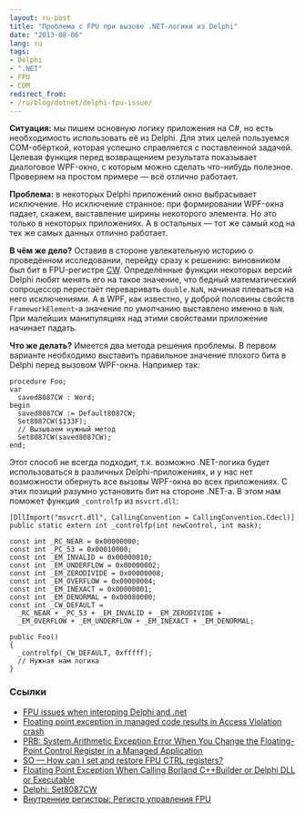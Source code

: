 ```yaml
---
layout: ru-post
title: "Проблема с FPU при вызове .NET-логики из Delphi"
date: "2013-08-06"
lang: ru
tags:
- Delphi
- ".NET"
- FPU
- COM
redirect_from:
- /ru/blog/dotnet/delphi-fpu-issue/
---
```


**Ситуация:** мы пишем основную логику приложения на C#, но есть необходимость использовать её из Delphi. Для этих целей пользуемся COM-обёрткой, которая успешно справляется с поставленной задачей. Целевая функция перед возвращением результата показывает диалоговое WPF-окно, с которым можно сделать что-нибудь полезное. Проверяем на простом примере — всё отлично работает.

**Проблема:** в некоторых Delphi приложений окно выбрасывает исключение. Но исключение странное: при формировании WPF-окна падает, скажем, выставление ширины некоторого элемента. Но это только в некоторых приложениях. А в остальных — тот же самый код на тех же самых данных отлично работает.

**В чём же дело?**<!--more--> Оставив в стороне увлекательную историю о проведённом исследовании, перейду сразу к решению: виновником был бит в FPU-регистре [CW](http://www.club155.ru/x86internalreg-fpucw). Определённые функции некоторых версий Delphi любят менять его на такое значение, что бедный математический сопроцессор перестаёт переваривать `double.NaN`, начиная плеваться на него исключениями. А в WPF, как известно, у доброй половины свойств `FrameworkElement`-а значение по умолчанию выставлено именно в `NaN`. При малейших манипуляциях над этими свойствами приложение начинает падать.

**Что же делать?**
Имеется два метода решения проблемы. В первом варианте необходимо выставить правильное значение плохого бита в Delphi перед вызовом WPF-окна. Например так:

```
procedure Foo;
var 
  saved8087CW : Word; 
begin 
  saved8087CW := Default8087CW; 
  Set8087CW($133F); 
  // Вызываем нужный метод
  Set8087CW(saved8087CW); 
end; 
```

Этот способ не всегда подходит, т.к. возможно .NET-логика будет использоваться в различных Delphi-приложениях, и у нас нет возможности обернуть все вызовы WPF-окна во всех приложениях. С этих позиций разумно установить бит на стороне .NET-а. В этом нам поможет функция `_controlfp` из `msvcrt.dll`:

```
[DllImport("msvcrt.dll", CallingConvention = CallingConvention.Cdecl)]
public static extern int _controlfp(int newControl, int mask);
 
const int _RC_NEAR = 0x00000000;
const int _PC_53 = 0x00010000;
const int _EM_INVALID = 0x00000010;
const int _EM_UNDERFLOW = 0x00000002;
const int _EM_ZERODIVIDE = 0x00000008;
const int _EM_OVERFLOW = 0x00000004;
const int _EM_INEXACT = 0x00000001;
const int _EM_DENORMAL = 0x00080000;
const int _CW_DEFAULT = 
  _RC_NEAR + _PC_53 + _EM_INVALID + _EM_ZERODIVIDE +
  _EM_OVERFLOW + _EM_UNDERFLOW + _EM_INEXACT + _EM_DENORMAL;
 
public Foo()
{
  _controlfp(_CW_DEFAULT, 0xfffff);
  // Нужная нам логика 
}
```

### Ссылки

* [FPU issues when interoping Delphi and .net](http://blog.neslekkim.net/2008/10/fpu-issues-when-interoping-delphi-and.html)
* [Floating point exception in managed code results in Access Violation crash](http://blogs.msdn.com/b/dsvc/archive/2009/06/25/floating-point-exceptions-in-managed-code-resulting-in-access-violation-crash.aspx)
* [PRB: System.Arithmetic Exception Error When You Change the Floating-Point Control Register in a Managed Application](http://support.microsoft.com/kb/326219)
* [SO — How can I set and restore FPU CTRL registers?](http://stackoverflow.com/questions/191368/how-can-i-set-and-restore-fpu-ctrl-registers)
* [Floating Point Exception When Calling Borland C++Builder or Delphi DLL or Executable](http://digital.ni.com/public.nsf/allkb/E6A73825E57FCD9F862570DD005E594F)
* [Delphi: Set8087CW](http://valera.asf.ru/delphi/help/name.php?name=Set8087CW)
* [Внутренние регистры: Регистр управления FPU](http://www.club155.ru/x86internalreg-fpucw)
